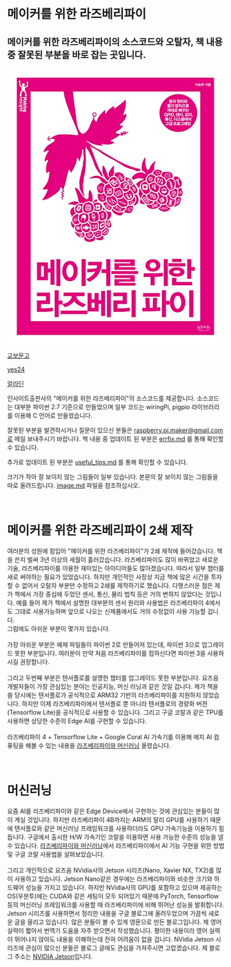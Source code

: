 # 메이커를 위한 라즈베리파이

## 메이커를 위한 라즈베리파이의 소스코드와 오탈자, 책 내용 중 잘못된 부분을 바로 잡는 곳입니다.

![book](./image/book.png)

[교보문고](https://www.kyobobook.co.kr/product/detailViewKor.laf?mallGb=KOR&ejkGb=KOR&barcode=9788966264018)<br/>

[yes24](http://www.yes24.com/Product/Goods/43860512?Acode=101)<br/>

[알라딘](https://www.aladin.co.kr/shop/wproduct.aspx?ItemId=113475084)<br/>

인사이트출판사의 "메이커를 위한 라즈베리파이"의 소스코드를 제공합니다.
소스코드는 대부분 파이썬 2.7 기준으로 만들었으며 일부 코드는 wiringPi, pigpio 라이브러리를 이용해 C 언어로 만들었습니다. <br/>

잘못된 부분을 발견하시거나 질문이 있으신 분들은 raspberry.pi.maker@gmail.com로 메일 보내주시기 바랍니다.
책 내용 중 업데이트 된 부분은 [errfix.md](https://github.com/raspberry-pi-maker/RaspberryPi-For-Makers/blob/master/errfix.md) 를 통해 확인할 수 있습니다.<br />

추가로 업데이트 된 부분은 [useful_tips.md](https://github.com/raspberry-pi-maker/RaspberryPi-For-Makers/blob/master/useful_tips.md) 를 통해 확인할 수 있습니다.<br />

크기가 작아 잘 보이지 않는 그림들이 일부 있습니다. 본문의 잘 보이지 않는 그림들을 따로 올려드립니다. [image.md](https://github.com/raspberry-pi-maker/RaspberryPi-For-Makers/blob/master/image.md) 파일을 참조하십시오.<br/><br/><br/>

# 메이커를 위한 라즈베리파이 2쇄 제작

여러분의 성원에 힘입어 "메이커를 위한 라즈베리파이"가 2쇄 제작에 들어갔습니다. 책을 쓴지 벌써 3년 이상의 세월이 흘러갔습니다. 라즈베리파이도 많이 바뀌었고 새로운 기술, 라즈베리파이를 이용한 재미있는 아이디어들도 많아졌습니다. 따라서 일부 챕터를 새로 써야하는 필요가 있었습니다. 하지만 개인적인 사정상 지금 책에 많은 시간을 투자할 수 없어서 오탈자 부분만 수정하고 2쇄를 제작하기로 했습니다.
다행스러운 점은 제가 책에서 가장 중심에 두었던 센서, 통신, 물리 법칙 등은 거의 변하지 않았다는 것입니다. 예를 들어 제가 책에서 설명한 대부분의 센서 원리와 사용법은 라즈베리파이 4에서도 그대로 사용가능하며 앞으로 나오는 신제품에서도 거의 수정없이 사용 가능할 겁니다.<br/>
그럼에도 아쉬운 부분이 몇가지 있습니다.<br/><br/>
가장 아쉬운 부분은 예제 파일들이 파이썬 2로 만들어져 있는데, 파이썬 3으로 업그레이드 못한 부분입니다. 여러분이 만약 처음 라즈베리파이를 접하신다면 파이썬 3을 사용하시길 권장합니다.<br/><br/>
그리고 두번째 부분은 텐서플로를 설명한 챕터를 업그레이드 못한 부분입니다. 요즈음 개발자들이 가장 관심있는 분야는 인공지능, 머신 러닝과 같은 것일 겁니다. 제가 책을 쓸 당시에는 텐서플로가 공식적으로 ARM32 기반의 라즈베리파이를 지원하지 않았습니다. 하지만 이제 라즈베리파이에서 텐서플로 뿐 아니라 텐서플로의 경량화 버젼(Tensorflow Lite)을 공식적으로 사용할 수 있습니다. 그리고 구글 코랄과 같은 TPU를 사용하면 상당한 수준의 Edge AI를 구현할 수 있습니다. <br/><br/>
라즈베리파이 4 + Tensorflow Lite + Google Coral AI 가속기를 이용해 에지 AI 컴퓨팅을 해볼 수 있는 내용을 [라즈베리파이와 머신러닝](https://github.com/raspberry-pi-maker/RaspberryPi-For-Makers/tree/master/GoogleCoral-TFLite) 올렸습니다.<br/><br/><br/>

# 머신러닝

요즘 AI를 라즈베리파이와 같은 Edge Device에서 구현하는 것에 관심있는 분들이 많이 계실 것입니다. 하지만 라즈베리파이 4B까지는 ARM의 말리 GPU를 사용하기 때문에 텐서플로와 같은 머신러닝 프레임워크를 사용하더라도 GPU 가속기능을 이용하기 힘듭니다. 구글에서 출시한 H/W 가속기인 코랄을 이용하면 사용 가능한 수준의 성능을 낼 수 있습니다. [라즈베리파이와 머신러닝](https://github.com/raspberry-pi-maker/RaspberryPi-For-Makers/tree/master/GoogleCoral-TFLite)에서 라즈베리파이에서 AI 기능 구현을 위한 방법 및 구글 코랄 사용법을 살펴보았습니다.<br/><br/>
그리고 개인적으로 요즈음 NVidia사의 Jetson 시리즈(Nano, Xavier NX, TX2)를 많이 사용하고 있습니다. Jetson Nano같은 경우에는 라즈베리파이와 비슷한 크기와 하드웨어 성능을 가지고 있습니다. 하지만 NVidia사의 GPU를 포함하고 있으며 제공하는 OS(우분투)에는 CUDA와 같은 세팅이 모두 되어있기 때문에 PyTorch, Tensorflow 등의 머신러닝 프레임워크를 사용할 때 라즈베리파이에 비해 뛰어난 성능을 발휘합니다. Jetson 시리즈를 사용하면서 정리한 내용을 구글 블로그에 올려두었으며 가끔씩 새로운 글을 올리고 있습니다. 많은 분들이 볼 수 있게 영문으로 만든 블로그입니다. 제 영어 실력이 짧아서 번역기 도움을 자주 받으면서 작성했습니다. 평이한 내용이라 영어 실력이 뛰어나지 않아도 내용을 이해하는데 전혀 어려움이 없을 겁니다. NVidia Jetson 시리즈에 관심이 많으신 분들은 블로그 글에도 관심을 가져주시면 고맙겠습니다. 제 블로그 주소는 [NVIDIA Jetson](https://spyjetson.blogspot.com/)입니다. <br/>
